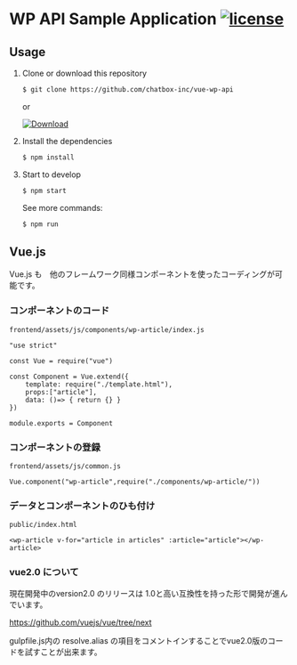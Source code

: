 # WP API Sample Application [![license](https://img.shields.io/github/license/wckansai2016/node-wp-api.svg)](https://github.com/wckansai2016/node-wp-api/blob/master/LICENSE)

## Usage

1. Clone or download this repository

    ```bash
    $ git clone https://github.com/chatbox-inc/vue-wp-api
    ```

    or

    [![Download](https://img.shields.io/badge/Download-v1.0.0-brightgreen.svg)](https://github.com/chatbox-inc/vue-wp-api/archive/master.zip)

2. Install the dependencies

    ```bash
    $ npm install
    ```

3. Start to develop

    ```bash
    $ npm start
    ```

    See more commands:

    ```bash
    $ npm run
    ```
    
## Vue.js

Vue.js も　他のフレームワーク同様コンポーネントを使ったコーディングが可能です。

### コンポーネントのコード

`frontend/assets/js/components/wp-article/index.js`

````
"use strict"

const Vue = require("vue")

const Component = Vue.extend({
    template: require("./template.html"),
    props:["article"],
    data: ()=> { return {} }
})

module.exports = Component
````

### コンポーネントの登録

`frontend/assets/js/common.js`

````
Vue.component("wp-article",require("./components/wp-article/"))
````

### データとコンポーネントのひも付け

`public/index.html`

````
<wp-article v-for="article in articles" :article="article"></wp-article>
````

### vue2.0 について

現在開発中のversion2.0 のリリースは 1.0と高い互換性を持った形で開発が進んでいます。

https://github.com/vuejs/vue/tree/next

gulpfile.js内の resolve.alias の項目をコメントインすることでvue2.0版のコードを試すことが出来ます。